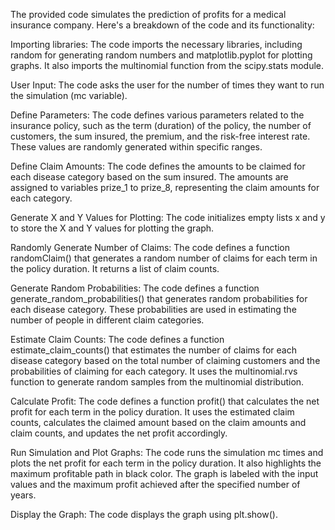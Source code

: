 The provided code simulates the prediction of profits for a medical insurance company. Here's a breakdown of the code and its functionality:

Importing libraries: The code imports the necessary libraries, including random for generating random numbers and matplotlib.pyplot for plotting graphs. It also imports the multinomial function from the scipy.stats module.

User Input: The code asks the user for the number of times they want to run the simulation (mc variable).

Define Parameters: The code defines various parameters related to the insurance policy, such as the term (duration) of the policy, the number of customers, the sum insured, the premium, and the risk-free interest rate. These values are randomly generated within specific ranges.

Define Claim Amounts: The code defines the amounts to be claimed for each disease category based on the sum insured. The amounts are assigned to variables prize_1 to prize_8, representing the claim amounts for each category.

Generate X and Y Values for Plotting: The code initializes empty lists x and y to store the X and Y values for plotting the graph.

Randomly Generate Number of Claims: The code defines a function randomClaim() that generates a random number of claims for each term in the policy duration. It returns a list of claim counts.

Generate Random Probabilities: The code defines a function generate_random_probabilities() that generates random probabilities for each disease category. These probabilities are used in estimating the number of people in different claim categories.

Estimate Claim Counts: The code defines a function estimate_claim_counts() that estimates the number of claims for each disease category based on the total number of claiming customers and the probabilities of claiming for each category. It uses the multinomial.rvs function to generate random samples from the multinomial distribution.

Calculate Profit: The code defines a function profit() that calculates the net profit for each term in the policy duration. It uses the estimated claim counts, calculates the claimed amount based on the claim amounts and claim counts, and updates the net profit accordingly.

Run Simulation and Plot Graphs: The code runs the simulation mc times and plots the net profit for each term in the policy duration. It also highlights the maximum profitable path in black color. The graph is labeled with the input values and the maximum profit achieved after the specified number of years.

Display the Graph: The code displays the graph using plt.show().
